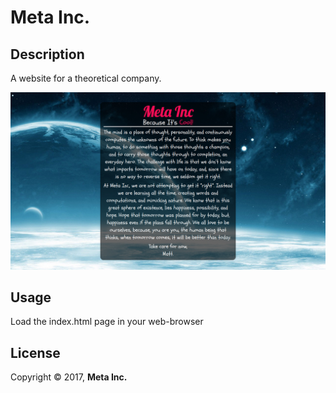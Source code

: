 # Meta Inc.
## Description

A website for a theoretical company.

![Meta Inc. Website](/meta-inc.png)

## Usage

Load the index.html page in your web-browser


## License

Copyright © 2017, **Meta Inc.**
